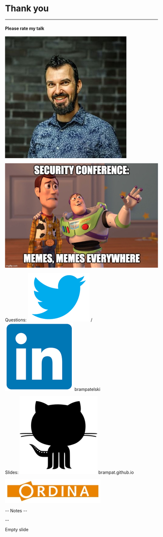 # Thank you
<hr />

#### Please rate my talk


![](./pics/brpa.jpg)<!-- .element style="position: fixed; top: 200px; left: 20px; height: 200px;"  -->

![](./pics/meme/memes_everywhere.jpg)<!-- .element style="position: fixed; top: 200px; right: 10px; height: 300px;"  -->

<span>Questions:</span><!-- .element style="position: fixed; bottom: 135px; left: -15px;" -->
<span>![](pics/twitter.png)<!-- .element style="vertical-align: middle; background:none; border:none; box-shadow:none; width: 30px;" --> / ![](pics/intro/linkedin.png)<!-- .element style="vertical-align: middle; background:none; border:none; box-shadow:none; width: 30px;" --> brampatelski</span><!-- .element style="position: fixed; bottom: 125px; left: 120px;" -->

<span>Slides:</span><!-- .element style="position: fixed; bottom: 100px; left: -15px;" -->
<span>![](./pics/github.png)<!-- .element style="vertical-align: middle; background:none; border:none; box-shadow:none; width: 30px;" --> brampat.github.io</span><!-- .element style="position: fixed; bottom: 90px; left: 120px;" -->

![](./pics/ordina.jpeg)<!-- .element style="position: fixed; bottom: 10px; right: 20px; border:none; box-shadow:none; width: 150px;" -->

-- Notes --

--

Empty slide
